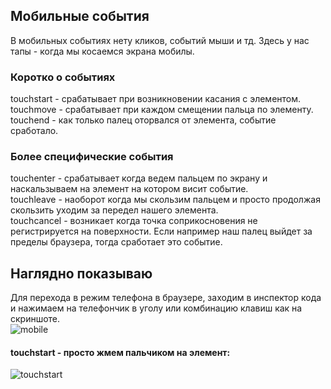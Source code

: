 ## Мобильные события
В мобильных событиях нету кликов, событий мыши и тд. Здесь у нас тапы - когда мы косаемся экрана мобилы.

### Коротко о событиях ###
touchstart - срабатывает при возникновении касания с элементом.<br>
touchmove - срабатывает при каждом смещении пальца по элементу.<br>
touchend - как только палец оторвался от элемента, событие сработало.<br>
### Более специфические события ###
touchenter - срабатывает когда ведем пальцем по экрану и наскальзываем на элемент на котором висит событие.<br>
touchleave - наоборот когда мы скользим пальцем и просто продолжая скользить уходим за передел нашего элемента.<br>
touchcancel - возникает когда точка соприкосновения не регистрируется на поверхности. Если например наш палец выйдет за пределы браузера, тогда сработает это событие.<br>
## Наглядно показываю ##
Для перехода в режим телефона в браузере, заходим в инспектор кода и нажимаем на телефончик в уголу или комбинацию клавиш как на скриншоте.<br>
![mobile](https://github.com/Aquariids/MyJS/blob/main/app/img/mobile.png)<br>
#### touchstart -  просто жмем пальчиком на элемент:
![touchstart](https://github.com/Aquariids/MyJS/blob/main/app/img/touchstart.gif)<br>

